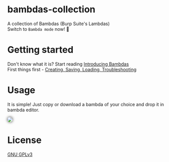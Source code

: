 # bambdas-collection
A collection of Bambdas (Burp Suite's Lambdas) <br/>
Switch to `Bambda mode` now! 🤖

# Getting started
Don't know what it is? Start reading [Introducing Bambdas](https://portswigger.net/blog/introducing-bambdas) <br/>
First things first - [Creating, Saving, Loading, Troubleshooting](https://portswigger.net/burp/documentation/desktop/tools/proxy/http-history/bambdas)

# Usage
It is simple! Just copy or download a bambda of your choice and drop it in bambda editor.

<img src="https://github.com/genuinemoses/bambdas-collection/assets/36628352/291fab43-3913-4aad-a1db-b2b3fa2bfef7" 
  style="border: 1px solid blac; border-radius: 8px; box-shadow: 0px 0px 8px 0px rgba(0,0,0,0.75); -webkit-box-shadow: 0px 0px 8px 0px rgba(0,0,0,0.75); -moz-box-shadow: 0px 0px 8px 0px rgba(0,0,0,0.75);">

# License
[GNU GPLv3](LICENSE)
